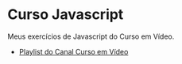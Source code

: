 # Curso Javascript
Meus exercícios de Javascript do Curso em Vídeo.
- [Playlist do Canal Curso em Vídeo](https://www.youtube.com/playlist?list=PLHz_AreHm4dlsK3Nr9GVvXCbpQyHQl1o1)
